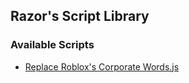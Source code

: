 ## Razor's Script Library

### Available Scripts

- [Replace Roblox's Corporate Words.js](https://raw.githubusercontent.com/Razor7100/ScriptLibrary/refs/heads/main/Userscripts/replace_roblox_corporate_words.user.js)
